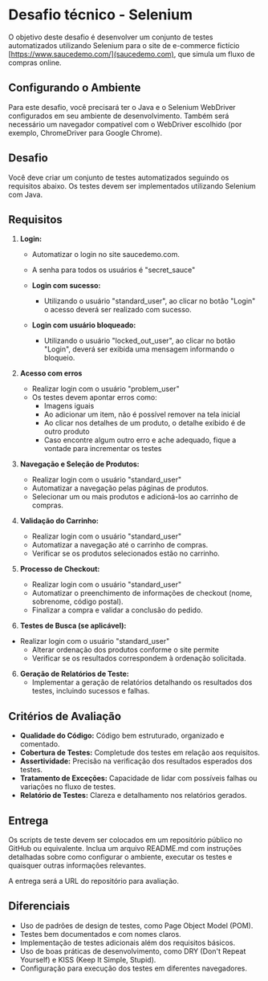 # Desafio técnico - Selenium

O objetivo deste desafio é desenvolver um conjunto de testes automatizados utilizando Selenium para o site de e-commerce fictício [https://www.saucedemo.com/](saucedemo.com), que simula um fluxo de compras online.

## Configurando o Ambiente

Para este desafio, você precisará ter o Java e o Selenium WebDriver configurados em seu ambiente de desenvolvimento. Também será necessário um navegador compatível com o WebDriver escolhido (por exemplo, ChromeDriver para Google Chrome).

## Desafio

Você deve criar um conjunto de testes automatizados seguindo os requisitos abaixo. Os testes devem ser implementados utilizando Selenium com Java.

## Requisitos

1. **Login:**
   - Automatizar o login no site saucedemo.com.
   - A senha para todos os usuários é "secret_sauce"

    - **Login com sucesso:**
        - Utilizando o usuário "standard_user", ao clicar no botão "Login" o acesso deverá ser realizado com sucesso.
    - **Login com usuário bloqueado:**
        - Utilizando o usuário "locked_out_user", ao clicar no botão "Login", deverá ser exibida uma mensagem informando o bloqueio.

2. **Acesso com erros**
    - Realizar login com o usuário "problem_user"
    - Os testes devem apontar erros como:
        - Imagens iguais
        - Ao adicionar um item, não é possível remover na tela inicial
        - Ao clicar nos detalhes de um produto, o detalhe exibido é de outro produto
        - Caso encontre algum outro erro e ache adequado, fique a vontade para incrementar os testes

3. **Navegação e Seleção de Produtos:**
    - Realizar login com o usuário "standard_user"
   - Automatizar a navegação pelas páginas de produtos.
   - Selecionar um ou mais produtos e adicioná-los ao carrinho de compras.

3. **Validação do Carrinho:**
    - Realizar login com o usuário "standard_user"
   - Automatizar a navegação até o carrinho de compras.
   - Verificar se os produtos selecionados estão no carrinho.

4. **Processo de Checkout:**
    - Realizar login com o usuário "standard_user"
   - Automatizar o preenchimento de informações de checkout (nome, sobrenome, código postal).
   - Finalizar a compra e validar a conclusão do pedido.

5. **Testes de Busca (se aplicável):**
- Realizar login com o usuário "standard_user"
   - Alterar ordenação dos produtos conforme o site permite
   - Verificar se os resultados correspondem à ordenação solicitada.

6. **Geração de Relatórios de Teste:**
   - Implementar a geração de relatórios detalhando os resultados dos testes, incluindo sucessos e falhas.

## Critérios de Avaliação

- **Qualidade do Código:** Código bem estruturado, organizado e comentado.
- **Cobertura de Testes:** Completude dos testes em relação aos requisitos.
- **Assertividade:** Precisão na verificação dos resultados esperados dos testes.
- **Tratamento de Exceções:** Capacidade de lidar com possíveis falhas ou variações no fluxo de testes.
- **Relatório de Testes:** Clareza e detalhamento nos relatórios gerados.

## Entrega

Os scripts de teste devem ser colocados em um repositório público no GitHub ou equivalente. Inclua um arquivo README.md com instruções detalhadas sobre como configurar o ambiente, executar os testes e quaisquer outras informações relevantes.

A entrega será a URL do repositório para avaliação.

## Diferenciais

- Uso de padrões de design de testes, como Page Object Model (POM).
- Testes bem documentados e com nomes claros.
- Implementação de testes adicionais além dos requisitos básicos.
- Uso de boas práticas de desenvolvimento, como DRY (Don't Repeat Yourself) e KISS (Keep It Simple, Stupid).
- Configuração para execução dos testes em diferentes navegadores.